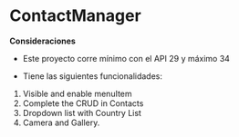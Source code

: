 # ContactManager

**Consideraciones**
- Este proyecto corre mínimo con el API 29 y máximo 34

- Tiene las siguientes funcionalidades:

1. Visible and enable menuItem 
2. Complete the CRUD in Contacts
3. Dropdown list with Country List
3. Camera and Gallery.

  



